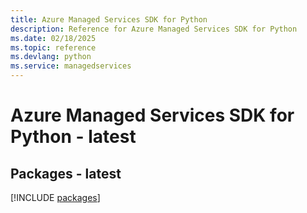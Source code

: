```yaml
---
title: Azure Managed Services SDK for Python
description: Reference for Azure Managed Services SDK for Python
ms.date: 02/18/2025
ms.topic: reference
ms.devlang: python
ms.service: managedservices
---
```

# Azure Managed Services SDK for Python - latest
## Packages - latest
[!INCLUDE [packages](managed-services-index.md)]